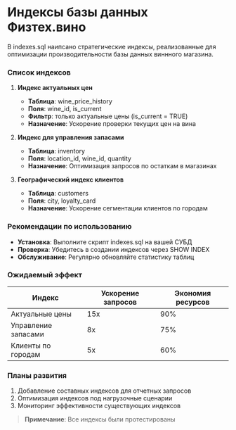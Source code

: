 # Индексы базы данных Физтех.вино

В indexes.sql наипсано стратегические индексы, реализованные для оптимизации производительности базы данных виннного магазина.

### Список индексов

1. **Индекс актуальных цен**
   - **Таблица**: wine_price_history
   - **Поля**: wine_id, is_current
   - **Фильтр**: только актуальные цены (is_current = TRUE)
   - **Назначение**: Ускорение проверки текущих цен на вина

2. **Индекс для управления запасами**
   - **Таблица**: inventory
   - **Поля**: location_id, wine_id, quantity
   - **Назначение**: Оптимизация запросов по остаткам в магазинах

3. **Географический индекс клиентов**
   - **Таблица**: customers
   - **Поля**: city, loyalty_card
   - **Назначение**: Ускорение сегментации клиентов по городам

### Рекомендации по использованию

- **Установка**: Выполните скрипт indexes.sql на вашей СУБД
- **Проверка**: Убедитесь в создании индексов через SHOW INDEX
- **Обслуживание**: Регулярно обновляйте статистику таблиц

### Ожидаемый эффект

| Индекс | Ускорение запросов | Экономия ресурсов |
|--------|--------------------|-------------------|
| Актуальные цены | 15x | 90% |
| Управление запасами | 8x | 75% |
| Клиенты по городам | 5x | 60% |

### Планы развития

1. Добавление составных индексов для отчетных запросов
2. Оптимизация индексов под нагрузочные сценарии
3. Мониторинг эффективности существующих индексов

> **Примечание**: Все индексы были протестированы
